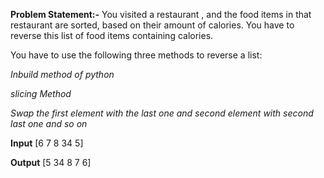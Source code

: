 **Problem Statement:-**
You visited a restaurant , and the food items in that restaurant are sorted, based on their amount of calories. You have to reverse this list of food items containing calories.

You have to use the following three methods to reverse a list:

_Inbuild method of python_

_slicing Method_

_Swap the first element with the last one and second element with second last one and so on_

**Input**
[6 7 8 34 5] 

**Output**
[5 34 8 7 6]
